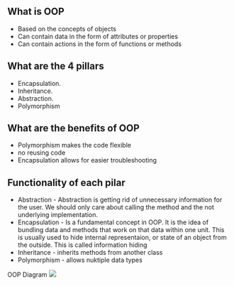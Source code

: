 ## What is OOP
- Based on the concepts of objects
- Can contain data in the form of attributes or properties
- Can contain actions in the form of functions or methods
## What are the 4 pillars
- Encapsulation.
- Inheritance.
- Abstraction.
- Polymorphism

## What are the benefits of OOP
- Polymorphism makes the code flexible
- no reusing code
- Encapsulation allows for easier troubleshooting

## Functionality of each pilar
- Abstraction - Abstraction is getting rid of unnecessary information for the user. We should only care about calling the method and the not underlying implementation.
- Encapsulation - Is a fundamental concept in OOP. It is the idea of bundling data and methods that work on that data within one unit. This is usually used to hide internal representaion, or state of an object from the outside. This is called information hiding
- Inheritance - inherits methods from another class
- Polymorphism - allows nuktiple data types

OOP
Diagram
![](:\Users\moham\Documents\Spatraa\OOP\images\Object+Diagram+-+Example.jpg)